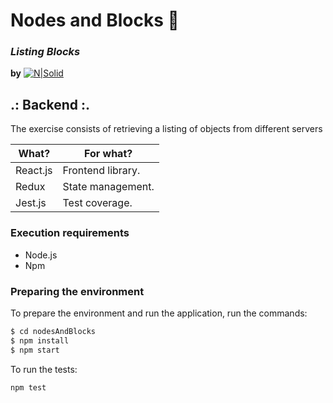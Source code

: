 
# Nodes and Blocks :bricks:
### _Listing Blocks_ 
**by** [![N|Solid](http://fior.in/img/fiorin.png)](http://fior.in)

## .: Backend :.

The exercise consists of retrieving a listing of objects from different servers 

| What? | For what? |
| ------ | ------ |
| React.js | Frontend library.|
| Redux | State management. |
| Jest.js | Test coverage. |

### Execution requirements
- Node.js 
- Npm

### Preparing the environment

To prepare the environment and run the application, run the commands:
```sh
$ cd nodesAndBlocks
$ npm install
$ npm start 
```

To run the tests:
```sh
npm test
```